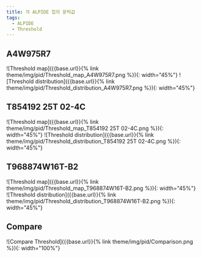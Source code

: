 ```yaml
---
title: 각 ALPIDE 칩의 문턱값
tags:
  - ALPIDE
  - Threshold
---
```


## A4W975R7
![Threshold map]({{base.url}}{% link theme/img/pid/Threshold_map_A4W975R7.png %}){: width="45%"}
![Threshold distribution]({{base.url}}{% link theme/img/pid/Threshold_distribution_A4W975R7.png %}){: width="45%"}

## T854192 25T 02-4C
![Threshold map]({{base.url}}{% link theme/img/pid/Threshold_map_T854192 25T 02-4C.png %}){: width="45%"}
![Threshold distribution]({{base.url}}{% link theme/img/pid/Threshold_distribution_T854192 25T 02-4C.png %}){: width="45%"}

## T968874W16T-B2
![Threshold map]({{base.url}}{% link theme/img/pid/Threshold_map_T968874W16T-B2.png %}){: width="45%"}
![Threshold distribution]({{base.url}}{% link theme/img/pid/Threshold_distribution_T968874W16T-B2.png %}){: width="45%"}

## Compare
![Compare Threshold]({{base.url}}{% link theme/img/pid/Comparison.png %}){: width="100%"}